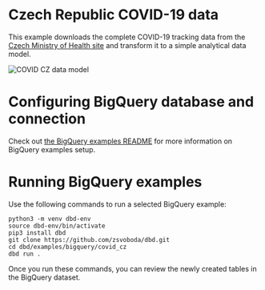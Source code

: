 # Czech Republic COVID-19 data 
This example downloads the complete COVID-19 tracking data from the [Czech Ministry of Health site](https://onemocneni-aktualne.mzcr.cz/api/v2/covid-19) and transform it to a simple analytical data model.  

![COVID CZ data model](https://raw.githubusercontent.com/zsvoboda/dbd/master/img/covid.cz.datamodel.png)

# Configuring BigQuery database and connection
Check out [the BigQuery examples README](../README.md) for more information on BigQuery examples setup. 

# Running BigQuery examples
Use the following commands to run a selected BigQuery example:

```shell
python3 -m venv dbd-env
source dbd-env/bin/activate
pip3 install dbd
git clone https://github.com/zsvoboda/dbd.git
cd dbd/examples/bigquery/covid_cz
dbd run . 
```

Once you run these commands, you can review the newly created tables in the BigQuery dataset.
